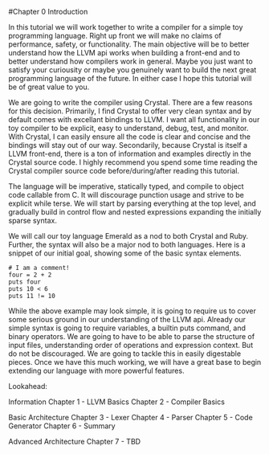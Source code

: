#Chapter 0 Introduction

In this tutorial we will work together to write a compiler for a simple toy programming language. Right up front we will make no claims of performance, safety, or functionality. The main objective will be to better understand how the LLVM api works when building a front-end and to better understand how compilers work in general. Maybe you just want to satisfy your curiousity or maybe you genuinely want to build the next great programming language of the future. In either case I hope this tutorial will be of great value to you.

We are going to write the compiler using Crystal. There are a few reasons for this decision. Primarily, I find Crystal to offer very clean syntax and by default comes with excellant bindings to LLVM. I want all functionality in our toy compiler to be explicit, easy to understand, debug, test, and monitor. With Crystal, I can easily ensure all the code is clear and concise and the bindings will stay out of our way. Secondarily, because Crystal is itself a LLVM front-end, there is a ton of information and examples directly in the Crystal source code. I highly recommend you spend some time reading the Crystal compiler source code before/during/after reading this tutorial.

The language will be imperative, statically typed, and compile to object code callable from C. It will discourage punction usage and strive to be explicit while terse. We will start by parsing everything at the top level, and gradually build in control flow and nested expressions expanding the initially sparse syntax.

We will call our toy language Emerald as a nod to both Crystal and Ruby. Further, the syntax will also be a major nod to both languages. Here is a snippet of our initial goal, showing some of the basic syntax elements.
```
# I am a comment!
four = 2 + 2
puts four
puts 10 < 6
puts 11 != 10
```

While the above example may look simple, it is going to require us to cover some serious ground in our understanding of the LLVM api.  Already our simple syntax is going to require variables, a builtin puts command, and binary operators. We are going to have to be able to parse the structure of input files, understanding order of operations and expression context. But do not be discouraged. We are going to tackle this in easily digestable pieces. Once we have this much working, we will have a great base to begin extending our language with more powerful features.

Lookahead:

Information
Chapter 1 - LLVM Basics
Chapter 2 - Compiler Basics

Basic Architecture
Chapter 3 - Lexer
Chapter 4 - Parser
Chapter 5 - Code Generator
Chapter 6 - Summary

Advanced Architecture
Chapter 7 - TBD




